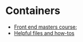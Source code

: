 # Containers

* [Front end masters course](https://frontendmasters.com/courses/complete-intro-containers/chroot/);
* [Helpful files and how-tos](https://btholt.github.io/complete-intro-to-containers/chroot)

